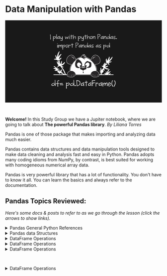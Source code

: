 #  Data Manipulation with Pandas 

<img alt="Women Who Code Python Technical Track." align="center" src="images/pandas2.jpg">

&nbsp;

**Welcome!**  In this Study Group we have a Jupiter notebook, where we are going to talk about **The powerful Pandas library**. _By Liliana Torres_

Pandas is one of those package that makes importing and analyzing data much easier.

Pandas contains data structures and data manipulation tools designed to make data cleaning and analysis fast and easy in Python. Pandas adopts many coding idioms from  NumPy, by contrast, is best suited for working with homogeneous numerical array data.

Pandas is very powerful library that has  a lot of functionality. You don't have to know it all. You can learn the basics and always refer to the documentation.
&nbsp;
&nbsp;


## Pandas Topics Reviewed:

_Here's some docs & posts to refer to as we go through the lesson (click the arrows to show links)._



<details>
    <summary>
      Pandas General Python References
    </summary>

 *  [**Pandas PyData Reference **](https://pandas.pydata.org/pandas-docs/stable/)

</details>

<details>
    <summary>
      Pandas data Structures
    </summary>

 *  [**RPython for Data Science Handbook Pandas Data Structures**](https://jakevdp.github.io/PythonDataScienceHandbook/03.01-introducing-pandas-objects.html)

</details>

<details>
    <summary>
      DataFrame Operations 
    </summary>

*  [**Towards Data Science Dataframe basics and manipulation  of data **](https://towardsdatascience.com/python-pandas-data-frame-basics-b5cfbcd8c039)


  </details>
<details>
    <summary>
      DataFrame Operations 
    </summary>

*  [**Sharp Sight How to use Pandas LOC to Subset Python**](https://www.sharpsightlabs.com/blog/pandas-loc/)


  </details>
<details>
    <summary>
      DataFrame Operations 
    </summary>

*  [**W3 Resource Pandas Exercises to practice **](https://www.w3resource.com/python-exercises/pandas/index.php)


  </details>

​     

<details>
    <summary>
      DataFrame Operations 
    </summary>

*  [**Pycon Pandas Tutorial Exercises by Brandon Rhodes **](https://github.com/brandon-rhodes/pycon-pandas-tutorial)


  </details>



&nbsp;




